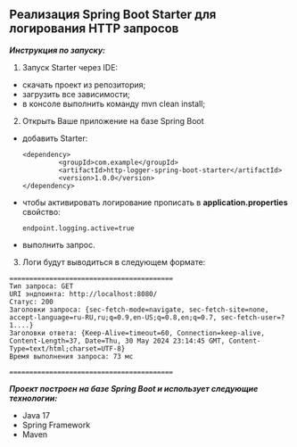 ## Реализация Spring Boot Starter для логирования HTTP запросов

_**Инструкция по запуску:**_

1. Запуск Starter через IDE:
- скачать проект из репозитория;
- загрузить все зависимости;
- в консоле выполнить команду mvn clean install;

2. Открыть Ваше приложение на базе Spring Boot
- добавить Starter:
   ```
   <dependency>
            <groupId>com.example</groupId>
            <artifactId>http-logger-spring-boot-starter</artifactId>
            <version>1.0.0</version>
   </dependency>
   ```
- чтобы активировать логирование прописать в **application.properties** свойство:
   ```
   endpoint.logging.active=true
   ```
- выполнить запрос.

3. Логи будут выводиться в следующем формате: 
```
=========================================
Тип запроса: GET
URI эндпоинта: http://localhost:8080/
Статус: 200
Заголовки запроса: {sec-fetch-mode=navigate, sec-fetch-site=none, accept-language=ru-RU,ru;q=0.9,en-US;q=0.8,en;q=0.7, sec-fetch-user=?1....}
Заголовки ответа: {Keep-Alive=timeout=60, Connection=keep-alive, Content-Length=37, Date=Thu, 30 May 2024 23:14:45 GMT, Content-Type=text/html;charset=UTF-8}
Время выполнения запроса: 73 мс

=========================================
 ```


_**Проект построен на базе Spring Boot и использует следующие технологии:**_
- Java 17
- Spring Framework
- Maven


